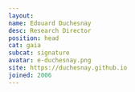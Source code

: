 ```yaml
---
layout:
name: Edouard Duchesnay
desc: Research Director
position: head
cat: gaia
subcat: signature
avatar: e-duchesnay.png
site: https://duchesnay.github.io
joined: 2006
---
```


